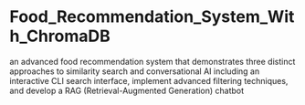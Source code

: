 # Food_Recommendation_System_With_ChromaDB
an advanced food recommendation system that demonstrates three distinct approaches to similarity search and conversational AI including  an interactive CLI search interface, implement advanced filtering techniques, and develop a RAG (Retrieval-Augmented Generation) chatbot

